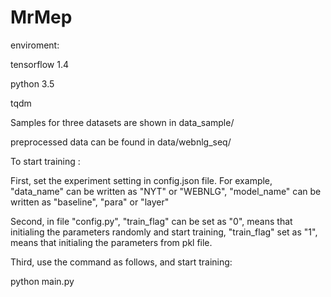 # MrMep

enviroment:

tensorflow 1.4

python 3.5

tqdm

Samples for three datasets are shown in data_sample/

preprocessed data can be found in data/webnlg_seq/




To start training :

First, set the experiment setting in config.json file. For example, "data_name" can be written as "NYT" or "WEBNLG", "model_name" can be written as "baseline", "para" or "layer"

Second, in file "config.py", "train_flag" can be set as "0", means that initialing the parameters randomly and start training, "train_flag" set as "1", means that initialing the parameters from pkl file.

Third, use the command as follows, and start training:

python main.py


